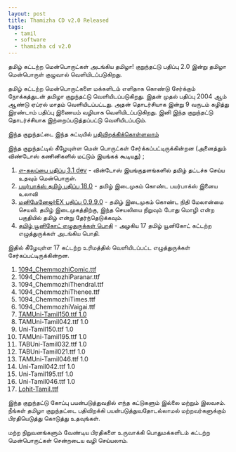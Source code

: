 ```yaml
---
layout: post
title: Thamizha CD v2.0 Released
tags:
  - tamil
  - software
  - thamizha cd v2.0  
---
```

தமிழ் கட்டற்ற மென்பொருட்கள் அடங்கிய தமிழா! குறுந்தட்டு பதிப்பு 2.0 இன்று தமிழா மென்பொருள் குழுவால் வெளியிடப்படுகிறது. 

தமிழ் கட்டற்ற மென்பொருட்களை மக்களிடம் எளிதாக கொண்டு சேர்க்கும் நோக்கத்துடன் தமிழா குறுந்தட்டு வெளியிடப்படுகிறது. இதன் முதல் பதிப்பு 2004 ஆம் ஆண்டு ஏப்ரல் மாதம் வெளியிடப்பட்டது. அதன் தொடர்சியாக இன்று 9 வருடம் கழித்து இரண்டாம் பதிப்பு இணையம் வழியாக வெளியிடப்படுகிறது. இனி இந்த குறுந்தட்டு தொடர்ச்சியாக  இற்றைப்படுத்தப்பட்டு வெளியிடப்படும்.

இந்த குறுந்தட்டை இந்த சுட்டியில் [பதிவிறக்கிக்கொள்ளலாம்](http://www.google.com/url?sa=D&q=https://sourceforge.net/projects/thamizha/files/ThamiZha%21%2520CD/thamizha_cd_version_2.0.iso/download&usg=AFQjCNGzyAD4Gx7yA8kY03so030m-yPZjg)

இந்த குறுந்தட்டில் கீழேயுள்ள மென் பொருட்கள் சேர்க்கப்பட்டிருக்கின்றன (அனைத்தும் விண்டோஸ் கணினிகளில் மட்டும் இயங்கக் கூடியது) ; 
1. [எ-கலப்பை பதிப்பு 3.1 dev](http://github.com/thamizha/ekalappai)  - வின்டோஸ் இயங்குதளங்களில் தமிழ் தட்டச்சு செய்ய உதவும் மென்பொருள்.
2. [பயர்பாக்ஸ் தமிழ் பதிப்பு 18.0](http://www.mozilla.org) - தமிழ் இடைமுகம் கொண்ட பயர்பாக்ஸ் இனைய உலாவி 
3. [மனிமேனேஜர்EX பதிப்பு 0.9.9.0](http://www.codelathe.com/mmex/) - தமிழ் இடைமுகம் கொண்ட நிதி மேலான்மை செயலி. தமிழ் இடைமுகத்திற்கு, இந்த செயலியை நிறுவும் போது மொழி என்ற பகுதியில் தமிழ் என்று தேர்ந்தெடுக்கவும். 
4. [தமிழ் யூனிகோட் எழுதுருக்கள் பொதி](http://github.com/thamizha/tamil-fonts) -  அழகிய 17 தமிழ் யூனிகோட் கட்டற்ற எழுத்துருக்கள் அடங்கிய பொதி.

இதில் கீழேயுள்ள 17 கட்டற்ற உரிமத்தில் வெளியிடப்பட்ட எழுத்துருக்கள் சேர்கப்பட்டிருக்கின்றன.
1. [1094_ChemmozhiComic.ttf](http://www.google.com/url?sa=D&q=http://fedoraproject.org/wiki/Lohit&usg=AFQjCNHU0A8n1BDiGHziXL0hzK6rTLSZxQ)
2. 1094_ChemmozhiParanar.ttf
3. 1094_ChemmozhiThendral.ttf
4. 1094_ChemmozhiThenee.ttf
5. 1094_ChemmozhiTimes.ttf
6. 1094_ChemmozhiVaigai.ttf
7. [TAMUni-Tamil150.ttf 1.0](http://www.higopi.com/fonts/)
8. TAMUni-Tamil042.ttf 1.0
9. Uni-Tamil150.ttf 1.0
10. TAMUni-Tamil195.ttf 1.0
11. TABUni-Tamil032.ttf 1.0
12. TABUni-Tamil021.ttf 1.0
13. TAMUni-Tamil046.ttf 1.0
14. Uni-Tamil042.ttf 1.0
15. Uni-Tamil195.ttf 1.0
16. Uni-Tamil046.ttf 1.0
17. [Lohit-Tamil.ttf](http://fedoraproject.org/wiki/Lohit) 

இந்த குறுந்தட்டு கோப்பு பயன்படுத்துவதில் எந்த கட்டுகளும் இல்லை மற்றும் இலவசம். நீங்கள் தமிழா குறுந்தட்டை பதிவிறக்கி பயன்படுத்துவதோடல்லாமல் மற்றவர்களுக்கும் பிரதியெடுத்து கொடுத்து உதவுங்கள்.

மற்ற நிறுவனங்களும் வேண்டிய பிரதிகளை உருவாக்கி பொதுமக்களிடம் கட்டற்ற மென்பொருட்கள் சென்றடைய வழி செய்யலாம்.